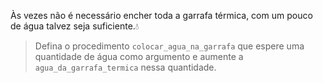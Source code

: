 Às vezes não é necessário encher toda a garrafa térmica, com um pouco de água talvez seja suficiente.:droplet:

> Defina o procedimento `colocar_agua_na_garrafa` que espere uma quantidade de água como argumento e aumente a `agua_da_garrafa_termica` nessa quantidade. 
